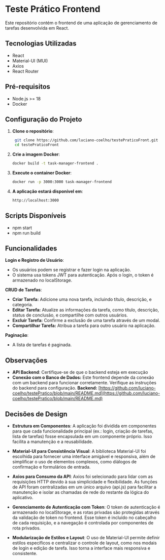 # Teste Prático Frontend

Este repositório contém o frontend de uma aplicação de gerenciamento de tarefas desenvolvida em React. 

## Tecnologias Utilizadas

- React
- Material-UI (MUI)
- Axios
- React Router

## Pré-requisitos

- Node.js >= 18
- Docker

## Configuração do Projeto

1. **Clone o repositório**:

   ```bash
    git clone https://github.com/luciano-coelho/testePraticoFront.git
    cd testePraticoFront

2. **Crie a imagem Docker**:
    ```bash
    docker build -t task-manager-frontend .

3. **Execute o container Docker**:
    ```bash
    docker run -p 3000:3000 task-manager-frontend

4. **A aplicação estará disponível em**:
    ```bash
    http://localhost:3000

## Scripts Disponíveis

- npm start
- npm run build

## Funcionalidades

**Login e Registro de Usuário**:
- Os usuários podem se registrar e fazer login na aplicação.
- O sistema usa tokens JWT para autenticação. Após o login, o token é armazenado no localStorage.

**CRUD de Tarefas**:
- **Criar Tarefa:** Adicione uma nova tarefa, incluindo título, descrição, e categoria.
- **Editar Tarefa:** Atualize as informações da tarefa, como título, descrição, status de conclusão, e compartilhe com outros usuários.
- **Excluir Tarefa:** Confirme a exclusão de uma tarefa através de um modal.
- **Compartilhar Tarefa:** Atribua a tarefa para outro usuário na aplicação.

**Paginação**:
- A lista de tarefas é paginada.

## Observações

- **API Backend**: Certifique-se de que o backend esteja em execução
- **Conexão com o Banco de Dados:** Este frontend depende da conexão com um backend para funcionar corretamente. Verifique as instruções do backend para configuração.
**Backend:** [https://github.com/luciano-coelho/testePratico/blob/main/README.md](https://github.com/luciano-coelho/testePratico/blob/main/README.md)


## Decisões de Design

- **Estrutura em Componentes**: A aplicação foi dividida em componentes para que cada funcionalidade principal (ex.: login, criação de tarefas, lista de tarefas) fosse encapsulada em um componente próprio. Isso facilita a manutenção e a reusabilidade.

- **Material-UI para Consistência Visual**: A biblioteca Material-UI foi escolhida para fornecer uma interface amigável e responsiva, além de simplificar o uso de elementos complexos, como diálogos de confirmação e formulários de entrada.

- **Axios para Consumo da API**: Axios foi selecionado para lidar com as requisições HTTP devido à sua simplicidade e flexibilidade. As funções de API foram centralizadas em um único arquivo (api.js) para facilitar a manutenção e isolar as chamadas de rede do restante da lógica do aplicativo.

- **Gerenciamento de Autenticação com Token**: O token de autenticação é armazenado no localStorage, e as rotas privadas são protegidas através da validação de token no frontend. Esse token é incluído no cabeçalho de cada requisição, e a navegação é controlada por componentes de rota privados.

- **Modularização de Estilos e Layout**: O uso de Material-UI permite definir estilos específicos e centralizar o controle de layout, como nos modais de login e edição de tarefa. Isso torna a interface mais responsiva e consistente.
